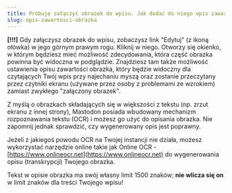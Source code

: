 ```yaml
---
title: Próbuję załączyć obrazek do wpisu. Jak dodać do niego opis zawartości?
slug: opis-zawartosci-obrazka
---
```


**[!!!]** Gdy załączysz obrazek do wpisu, zobaczysz link "Edytuj" (z ikoną ołówka) w jego górnym prawym rogu. Kliknij w niego. Otworzy się okienko, w którym będziesz mieć możliwość zdecydowania, która część obrazka powinna być widoczna w podglądzie. Znajdziesz tam także możliwość ustawienia opisu zawartości obrazka, który będzie widoczny dla czytających Twój wpis przy najechaniu myszą oraz zostanie przeczytany przez czytniki ekranu (używane przez osoby z problemami ze wzrokiem) zamiast zwykłego "załączony obrazek".

Z myślą o obrazkach składających się w większości z tekstu (np. zrzut ekranu z innej strony), Mastodon posiada wbudowany mechanizm rozpoznawania tekstu (OCR) i możesz go użyć do opisania obrazka. Nie zapomnij jednak sprawdzić, czy wygenerowany opis jest poprawny.

Jeżeli z jakiegoś powodu OCR na Twojej instancji nie działa, możesz wykorzystać narzędzie online takie jak Online OCR - [https://www.onlineocr.net](https://www.onlineocr.net) do wygenerowania opisu (transkrypcji) Twojego obrazka.

Tekst w opisie obrazka ma swój własny limit 1500 znaków; **nie wlicza się on** w limit znaków dla treści Twojego wpisu!
